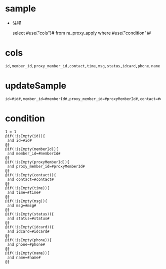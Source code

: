 sample
===
* 注释

	select #use("cols")# from ra_proxy_apply  where  #use("condition")#

cols
===
	id,member_id,proxy_member_id,contact,time,msg,status,idcard,phone,name

updateSample
===
	
	id=#id#,member_id=#memberId#,proxy_member_id=#proxyMemberId#,contact=#contact#,time=#time#,msg=#msg#,status=#status#,idcard=#idcard#,phone=#phone#,name=#name#

condition
===

	1 = 1  
	@if(!isEmpty(id)){
	 and id=#id#
	@}
	@if(!isEmpty(memberId)){
	 and member_id=#memberId#
	@}
	@if(!isEmpty(proxyMemberId)){
	 and proxy_member_id=#proxyMemberId#
	@}
	@if(!isEmpty(contact)){
	 and contact=#contact#
	@}
	@if(!isEmpty(time)){
	 and time=#time#
	@}
	@if(!isEmpty(msg)){
	 and msg=#msg#
	@}
	@if(!isEmpty(status)){
	 and status=#status#
	@}
	@if(!isEmpty(idcard)){
	 and idcard=#idcard#
	@}
	@if(!isEmpty(phone)){
	 and phone=#phone#
	@}
	@if(!isEmpty(name)){
	 and name=#name#
	@}
	
	